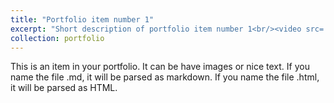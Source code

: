 ```yaml
---
title: "Portfolio item number 1"
excerpt: "Short description of portfolio item number 1<br/><video src='/images/ARCosmetics.mp4' controls="controls">"
collection: portfolio
---
```


This is an item in your portfolio. It can be have images or nice text. If you name the file .md, it will be parsed as markdown. If you name the file .html, it will be parsed as HTML. 
